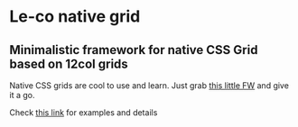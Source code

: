 <h1>Le-co native grid</h1>
<h2>Minimalistic framework for native CSS Grid based on 12col grids</h2>

<p>
    Native CSS grids are cool to use and learn. Just grab <a href="https://raw.githubusercontent.com/vlad-saling/Le-co-Grid/master/dist/grid.css">this little FW</a> and give it a go.
</p>
    

<p>
Check <a href="https://labzonesk.github.io/Le-co-Grid/">this link</a> for examples and details</a>
</p>
